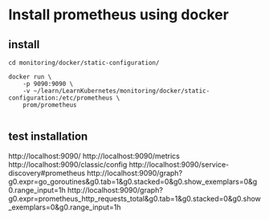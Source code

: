 # Install prometheus using docker
 
## install
```
cd monitoring/docker/static-configuration/

docker run \
    -p 9090:9090 \
    -v ~/learn/LearnKubernetes/monitoring/docker/static-configuration:/etc/prometheus \
    prom/prometheus
  
```

## test installation
http://localhost:9090/
http://localhost:9090/metrics
http://localhost:9090/classic/config
http://localhost:9090/service-discovery#prometheus
http://localhost:9090/graph?g0.expr=go_goroutines&g0.tab=1&g0.stacked=0&g0.show_exemplars=0&g0.range_input=1h
http://localhost:9090/graph?g0.expr=prometheus_http_requests_total&g0.tab=1&g0.stacked=0&g0.show_exemplars=0&g0.range_input=1h

